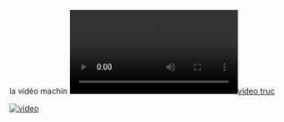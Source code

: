 la vidéo machin [![video truc](http://147.210.74.152/Poppy/torse.ogv)](http://147.210.74.152/Poppy/torse.ogv)

[![video](http://img.youtube.com/vi/uDhLIS3vxM4/0.jpg)](http://youtu.be/uDhLIS3vxM4)

